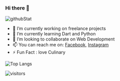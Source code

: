 ### Hi there 👋

![githubStat](https://github-readme-stats.vercel.app/api?username=NicoAN42&show_icons=true&theme=tokyonight)

- 🔭 I’m currently working on freelance projects
- 🌱 I’m currently learning Dart and Python
- 👯 I’m looking to collaborate on Web Development
- 📫 You can reach me on: [Facebook](https://www.facebook.com/profile.php?id=100010707918616), [Instagram](https://www.instagram.com/nicoardian_n/)
- ⚡ Fun Fact : love Culinary

![Top Langs](https://github-readme-stats.vercel.app/api/top-langs/?username=NicoAN42&layout=compact)

![visitors](https://visitor-badge.glitch.me/badge?page_id=page.id)
